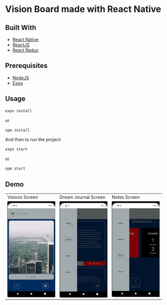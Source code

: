 # Vision Board made with React Native

## Built With

- [React Native](https://reactnative.dev/)
- [ReactJS](https://reactjs.org)
- [React Redux](https://react-redux.js.org/)

## Prerequisites

- [NodeJS](https://nodejs.org)
- [Expo](https://expo.io/)

## Usage

```bash
expo install
```

or

```bash
npm install
```

And then to run the project:

```bash
expo start
```

or

```bash
npm start
```

## Demo

<table>
  <tr>
    <td>Visions Screen</td>
    <td>Dream Journal Screen</td>
    <td>Notes Screen</td>
  </tr>
  <tr>
    <td valign="top"><img src="demo/visions.gif"></td>
    <td valign="top"><img src="demo/journal.gif"></td>
    <td valign="top"><img src="demo/notes.gif"></td>
  </tr>
 </table>
